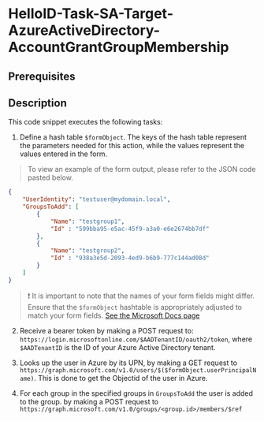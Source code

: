 
# HelloID-Task-SA-Target-AzureActiveDirectory-AccountGrantGroupMembership

## Prerequisites

## Description

This code snippet executes the following tasks:

1. Define a hash table `$formObject`. The keys of the hash table represent the parameters needed for this action, while the values represent the values entered in the form.

> To view an example of the form output, please refer to the JSON code pasted below.

```json
{
    "UserIdentity": "testuser@mydomain.local",
    "GroupsToAdd": [
        {
            "Name": "testgroup1",
            "Id" : "599bba95-e5ac-45f9-a3a0-e6e2674bb7df"
        },
        {
            "Name": "testgroup2",
            "Id" : "938a3e5d-2093-4ed9-b6b9-777c144ad08d"
        }
    ]
}

```

> :exclamation: It is important to note that the names of your form fields might differ. Ensure that the `$formObject` hashtable is appropriately adjusted to match your form fields.
> [See the Microsoft Docs page](https://learn.microsoft.com/en-us/graph/api/group-post-members?view=graph-rest-1.0&tabs=http)

2. Receive a bearer token by making a POST request to: `https://login.microsoftonline.com/$AADTenantID/oauth2/token`, where `$AADTenantID` is the ID of your Azure Active Directory tenant.

3. Looks up the user in Azure by its UPN, by making a GET request to  `https://graph.microsoft.com/v1.0/users/$($formObject.userPrincipalName)`.  This is done to get the Objectid of the user in Azure.

4. For each group in the specified groups in  `GroupsToAdd` the user is added to the group. by making a POST request to  `https://graph.microsoft.com/v1.0/groups/<group.id>/members/$ref`
